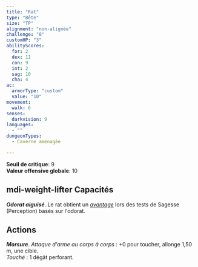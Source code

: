 ```yaml
---
title: "Rat"
type: "Bête"
size: "TP"
alignment: "non-alignée"
challenge: "0"
customHP: "3"
abilityScores:
  for: 2
  dex: 11
  con: 9
  int: 2
  sag: 10
  cha: 4
ac:
  armorType: "custom"
  value: "10"
movement:
  walk: 6
senses:
  darkvision: 9
languages:
  - ""
dungeonTypes:
  - Caverne aménagée

---
```

**Seuil de critique**: 9          
**Valeur offensive globale**: 10        
## <v-icon>mdi-weight-lifter</v-icon> Capacités
_**Odorat aiguisé**_. Le rat obtient un [_avantage_](/utiliser-les-caracteristiques/#avantage-et-desavantage) lors des tests de Sagesse (Perception) basés sur l'odorat.

## Actions
_**Morsure**_. _Attaque d'arme au corps à corps_ : +0 pour toucher, allonge 1,50 m, une cible.  
_Touché_ : 1 dégât perforant.
